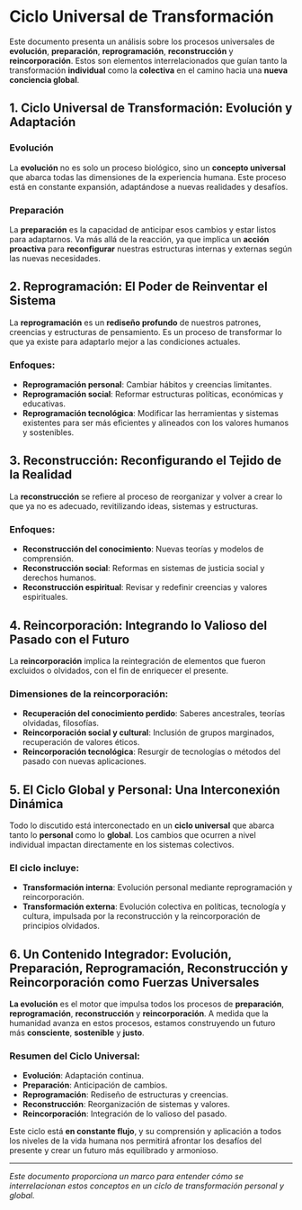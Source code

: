 # Ciclo Universal de Transformación

Este documento presenta un análisis sobre los procesos universales de **evolución**, **preparación**, **reprogramación**, **reconstrucción** y **reincorporación**. Estos son elementos interrelacionados que guían tanto la transformación **individual** como la **colectiva** en el camino hacia una **nueva conciencia global**.

## 1. Ciclo Universal de Transformación: Evolución y Adaptación

### Evolución

La **evolución** no es solo un proceso biológico, sino un **concepto universal** que abarca todas las dimensiones de la experiencia humana. Este proceso está en constante expansión, adaptándose a nuevas realidades y desafíos. 

### Preparación

La **preparación** es la capacidad de anticipar esos cambios y estar listos para adaptarnos. Va más allá de la reacción, ya que implica un **acción proactiva** para **reconfigurar** nuestras estructuras internas y externas según las nuevas necesidades.

## 2. Reprogramación: El Poder de Reinventar el Sistema

La **reprogramación** es un **rediseño profundo** de nuestros patrones, creencias y estructuras de pensamiento. Es un proceso de transformar lo que ya existe para adaptarlo mejor a las condiciones actuales.

### Enfoques:
- **Reprogramación personal**: Cambiar hábitos y creencias limitantes.
- **Reprogramación social**: Reformar estructuras políticas, económicas y educativas.
- **Reprogramación tecnológica**: Modificar las herramientas y sistemas existentes para ser más eficientes y alineados con los valores humanos y sostenibles.

## 3. Reconstrucción: Reconfigurando el Tejido de la Realidad

La **reconstrucción** se refiere al proceso de reorganizar y volver a crear lo que ya no es adecuado, revitilizando ideas, sistemas y estructuras.

### Enfoques:
- **Reconstrucción del conocimiento**: Nuevas teorías y modelos de comprensión.
- **Reconstrucción social**: Reformas en sistemas de justicia social y derechos humanos.
- **Reconstrucción espiritual**: Revisar y redefinir creencias y valores espirituales.

## 4. Reincorporación: Integrando lo Valioso del Pasado con el Futuro

La **reincorporación** implica la reintegración de elementos que fueron excluidos o olvidados, con el fin de enriquecer el presente.

### Dimensiones de la reincorporación:
- **Recuperación del conocimiento perdido**: Saberes ancestrales, teorías olvidadas, filosofías.
- **Reincorporación social y cultural**: Inclusión de grupos marginados, recuperación de valores éticos.
- **Reincorporación tecnológica**: Resurgir de tecnologías o métodos del pasado con nuevas aplicaciones.

## 5. El Ciclo Global y Personal: Una Interconexión Dinámica

Todo lo discutido está interconectado en un **ciclo universal** que abarca tanto lo **personal** como lo **global**. Los cambios que ocurren a nivel individual impactan directamente en los sistemas colectivos.

### El ciclo incluye:
- **Transformación interna**: Evolución personal mediante reprogramación y reincorporación.
- **Transformación externa**: Evolución colectiva en políticas, tecnología y cultura, impulsada por la reconstrucción y la reincorporación de principios olvidados.

## 6. Un Contenido Integrador: Evolución, Preparación, Reprogramación, Reconstrucción y Reincorporación como Fuerzas Universales

**La evolución** es el motor que impulsa todos los procesos de **preparación**, **reprogramación**, **reconstrucción** y **reincorporación**. A medida que la humanidad avanza en estos procesos, estamos construyendo un futuro más **consciente**, **sostenible** y **justo**.

### Resumen del Ciclo Universal:
- **Evolución**: Adaptación continua.
- **Preparación**: Anticipación de cambios.
- **Reprogramación**: Rediseño de estructuras y creencias.
- **Reconstrucción**: Reorganización de sistemas y valores.
- **Reincorporación**: Integración de lo valioso del pasado.

Este ciclo está **en constante flujo**, y su comprensión y aplicación a todos los niveles de la vida humana nos permitirá afrontar los desafíos del presente y crear un futuro más equilibrado y armonioso.

---

*Este documento proporciona un marco para entender cómo se interrelacionan estos conceptos en un ciclo de transformación personal y global.*  
